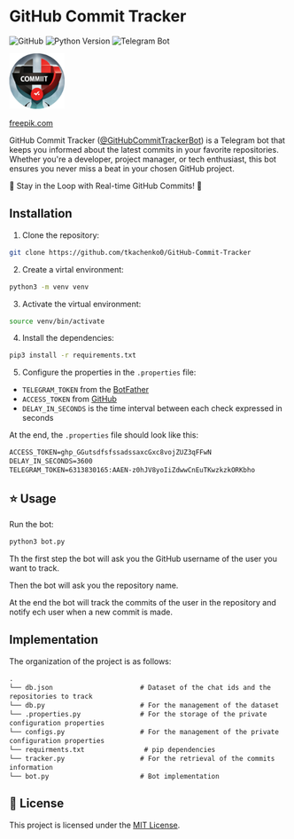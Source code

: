 # GitHub Commit Tracker

![GitHub](https://img.shields.io/github/license/tkachenko0/GitHub-Commit-Tracker)
![Python Version](https://img.shields.io/badge/python-3.7%2B-blue)
![Telegram Bot](https://img.shields.io/badge/Telegram-Bot-blue)

<img src="images/logo.png" alt="GitHub Commit Tracker logo" width="100"/> 

[freepik.com](https://www.freepik.com)

GitHub Commit Tracker ([@GitHubCommitTrackerBot](https://t.me/GitHubCommitTrackerBot)) is a Telegram bot that keeps you informed about the latest commits in your favorite repositories. Whether you're a developer, project manager, or tech enthusiast, this bot ensures you never miss a beat in your chosen GitHub project.

🚀 Stay in the Loop with Real-time GitHub Commits! 🚀


## Installation

1. Clone the repository:
    
```bash
git clone https://github.com/tkachenko0/GitHub-Commit-Tracker
```

2. Create a virtal environment:

```bash
python3 -m venv venv
```

3. Activate the virtual environment:

```bash
source venv/bin/activate
```

4. Install the dependencies:

```bash
pip3 install -r requirements.txt
```

5. Configure the properties in the `.properties` file:

- `TELEGRAM_TOKEN` from the [BotFather](https://t.me/botfather)
- `ACCESS_TOKEN` from [GitHub](https://www.google.com/url?sa=t&rct=j&q=&esrc=s&source=web&cd=&cad=rja&uact=8&ved=2ahUKEwiXqPDQmsSAAxVAS_EDHRVcB0cQFnoECA0QAQ&url=https%3A%2F%2Fgithub.com%2Fsettings%2Ftokens&usg=AOvVaw1aAJGUMBmPGH7oCTvgDvQv&opi=89978449)
- `DELAY_IN_SECONDS` is the time interval between each check expressed in seconds

At the end, the `.properties` file should look like this:

```
ACCESS_TOKEN=ghp_GGutsdfsfssadssaxcGxc8vojZUZ3qFFwN
DELAY_IN_SECONDS=3600
TELEGRAM_TOKEN=6313830165:AAEN-z0hJV8yoIiZdwwCnEuTKwzkzkORKbho
```

## ⭐️ Usage

Run the bot:

```bash
python3 bot.py
```

Th the first step the bot will ask you the GitHub username of the user you want to track. 

Then the bot will ask you the repository name.

At the end the bot will track the commits of the user in the repository and notify ech user when a new commit is made.

## Implementation

The organization of the project is as follows:

    .
    └── db.json                      # Dataset of the chat ids and the repositories to track
    └── db.py                        # For the management of the dataset
    └── .properties.py               # For the storage of the private configuration properties
    └── configs.py                   # For the management of the private configuration properties
    └── requirments.txt               # pip dependencies
    └── tracker.py                   # For the retrieval of the commits information
    └── bot.py                       # Bot implementation

## 📜 License

This project is licensed under the [MIT License](LICENSE).

